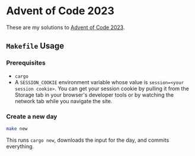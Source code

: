 # Advent of Code 2023

These are my solutions to [Advent of Code 2023](https://adventofcode.com/2023).

## `Makefile` Usage

### Prerequisites

- `cargo`
- A `SESSION_COOKIE` environment variable whose value is `session=<your session cookie>`. You can get your session cookie by pulling it from the Storage tab in your browser's developer tools or by watching the network tab while you navigate the site.

### Create a new day

```bash
make new
```

This runs `cargo new`, downloads the input for the day, and commits everything.
